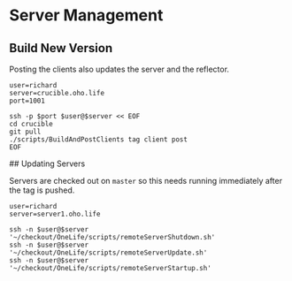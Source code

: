 # Server Management

## Build New Version

Posting the clients also updates the server and the reflector.

```
user=richard
server=crucible.oho.life
port=1001

ssh -p $port $user@$server << EOF
cd crucible
git pull
./scripts/BuildAndPostClients tag client post
EOF
```

## Updating Servers

Servers are checked out on `master` so this needs running immediately after the tag is pushed.

```
user=richard
server=server1.oho.life

ssh -n $user@$server '~/checkout/OneLife/scripts/remoteServerShutdown.sh'
ssh -n $user@$server '~/checkout/OneLife/scripts/remoteServerUpdate.sh'
ssh -n $user@$server '~/checkout/OneLife/scripts/remoteServerStartup.sh'
```